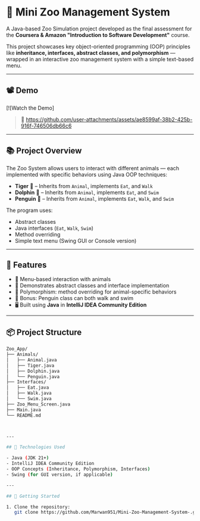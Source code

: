 # 🦁 Mini Zoo Management System

A Java-based Zoo Simulation project developed as the final assessment for the **Coursera & Amazon "Introduction to Software Development"** course.

This project showcases key object-oriented programming (OOP) principles like **inheritance, interfaces, abstract classes, and polymorphism** — wrapped in an interactive zoo management system with a simple text-based menu.

---

## 📽️ Demo

[![Watch the Demo]

> 📌 https://github.com/user-attachments/assets/ae8599af-38b2-425b-916f-746506db66c6

---

## 📚 Project Overview

The Zoo System allows users to interact with different animals — each implemented with specific behaviors using Java OOP techniques:

- **Tiger** 🐅 – Inherits from `Animal`, implements `Eat`, and `Walk`
- **Dolphin** 🐬 – Inherits from `Animal`, implements `Eat`, and `Swim`
- **Penguin** 🐧 – Inherits from `Animal`, implements `Eat`, `Walk`, and `Swim`

The program uses:

- Abstract classes
- Java interfaces (`Eat`, `Walk`, `Swim`)
- Method overriding
- Simple text menu (Swing GUI or Console version)

---

## 🧩 Features

- 📜 Menu-based interaction with animals
- 🧠 Demonstrates abstract classes and interface implementation
- 🔁 Polymorphism: method overriding for animal-specific behaviors
- 🐧 Bonus: Penguin class can both walk and swim
- 🖥️ Built using **Java** in **IntelliJ IDEA Community Edition**

---

## 📦 Project Structure
```bash
Zoo_App/
├── Animals/
│   ├── Animal.java
│   ├── Tiger.java
│   ├── Dolphin.java
│   └── Penguin.java
├── Interfaces/
│   ├── Eat.java
│   ├── Walk.java
│   └── Swim.java
├── Zoo_Menu_Screen.java
├── Main.java
└── README.md



---

## 📌 Technologies Used

- Java (JDK 21+)
- IntelliJ IDEA Community Edition
- OOP Concepts (Inheritance, Polymorphism, Interfaces)
- Swing (for GUI version, if applicable)

---

## 🚀 Getting Started

1. Clone the repository:
   git clone https://github.com/Marwan951/Mini-Zoo-Management-System-.git

